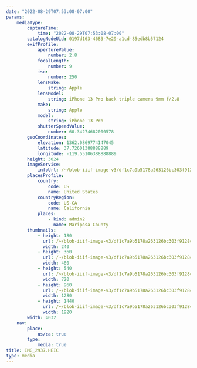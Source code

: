 ```yaml
---
date: "2022-08-29T07:53:08-07:00"
params:
    mediaType:
        captureTime:
            time: "2022-08-29T07:53:08-07:00"
        catalogNodeUid: 0197d163-4683-7e29-a1cd-85edb8b57124
        exifProfile:
            apertureValue:
                number: 2.8
            focalLength:
                number: 9
            iso:
                number: 250
            lensMake:
                string: Apple
            lensModel:
                string: iPhone 13 Pro back triple camera 9mm f/2.8
            make:
                string: Apple
            model:
                string: iPhone 13 Pro
            shutterSpeedValue:
                number: 60.34274682000578
        geoCoordinates:
            elevation: 1362.0869774147045
            latitude: 37.72601388888889
            longitude: -119.55106388888889
        height: 3024
        imageService:
            infoUrl: /~/blob-iiif-image-v3/df1c7a9b5178a263126bc303f9128cd464b7c94343ceaa436acfc0d436c09ddd/info.json
        placesProfile:
            country:
                code: US
                name: United States
            countryRegion:
                code: US-CA
                name: California
            places:
                - kind: admin2
                  name: Mariposa County
        thumbnails:
            - height: 180
              url: /~/blob-iiif-image-v3/df1c7a9b5178a263126bc303f9128cd464b7c94343ceaa436acfc0d436c09ddd/full/240%2C180/0/default.jpg
              width: 240
            - height: 360
              url: /~/blob-iiif-image-v3/df1c7a9b5178a263126bc303f9128cd464b7c94343ceaa436acfc0d436c09ddd/full/480%2C360/0/default.jpg
              width: 480
            - height: 540
              url: /~/blob-iiif-image-v3/df1c7a9b5178a263126bc303f9128cd464b7c94343ceaa436acfc0d436c09ddd/full/720%2C540/0/default.jpg
              width: 720
            - height: 960
              url: /~/blob-iiif-image-v3/df1c7a9b5178a263126bc303f9128cd464b7c94343ceaa436acfc0d436c09ddd/full/1280%2C960/0/default.jpg
              width: 1280
            - height: 1440
              url: /~/blob-iiif-image-v3/df1c7a9b5178a263126bc303f9128cd464b7c94343ceaa436acfc0d436c09ddd/full/1920%2C1440/0/default.jpg
              width: 1920
        width: 4032
    nav:
        place:
            us/ca: true
        type:
            media: true
title: IMG_2937.HEIC
type: media
---
```

